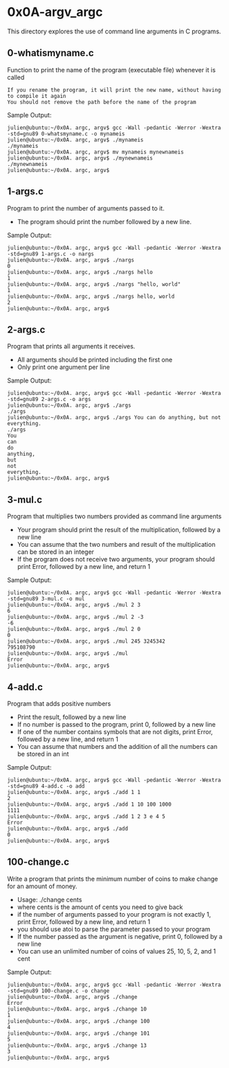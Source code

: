 # 0x0A-argv_argc


This directory explores the use of command line arguments in C programs.

## 0-whatismyname.c

Function to print the name of the program (executable file) whenever it is called


    If you rename the program, it will print the new name, without having to compile it again
    You should not remove the path before the name of the program

Sample Output:

    julien@ubuntu:~/0x0A. argc, argv$ gcc -Wall -pedantic -Werror -Wextra -std=gnu89 0-whatsmyname.c -o mynameis
    julien@ubuntu:~/0x0A. argc, argv$ ./mynameis
    ./mynameis
    julien@ubuntu:~/0x0A. argc, argv$ mv mynameis mynewnameis
    julien@ubuntu:~/0x0A. argc, argv$ ./mynewnameis
    ./mynewnameis
    julien@ubuntu:~/0x0A. argc, argv$

## 1-args.c

Program to print the number of arguments passed to it.
 - The program should print the number followed by a new line.

Sample Output:

    julien@ubuntu:~/0x0A. argc, argv$ gcc -Wall -pedantic -Werror -Wextra -std=gnu89 1-args.c -o nargs
    julien@ubuntu:~/0x0A. argc, argv$ ./nargs
    0
    julien@ubuntu:~/0x0A. argc, argv$ ./nargs hello
    1
    julien@ubuntu:~/0x0A. argc, argv$ ./nargs "hello, world"
    1
    julien@ubuntu:~/0x0A. argc, argv$ ./nargs hello, world
    2
    julien@ubuntu:~/0x0A. argc, argv$

## 2-args.c

Program that prints all arguments it receives.
- All arguments should be printed including the first one
- Only print one argument per line

Sample Output:

    julien@ubuntu:~/0x0A. argc, argv$ gcc -Wall -pedantic -Werror -Wextra -std=gnu89 2-args.c -o args
    julien@ubuntu:~/0x0A. argc, argv$ ./args
    ./args
    julien@ubuntu:~/0x0A. argc, argv$ ./args You can do anything, but not everything.
    ./args
    You
    can
    do
    anything,
    but
    not
    everything.
    julien@ubuntu:~/0x0A. argc, argv$

## 3-mul.c

Program that multiplies two numbers provided as command line arguments
- Your program should print the result of the multiplication, followed by a new line
- You can assume that the two numbers and result of the multiplication can be stored in an integer
- If the program does not receive two arguments, your program should print Error, followed by a new line, and return 1

Sample Output:

    julien@ubuntu:~/0x0A. argc, argv$ gcc -Wall -pedantic -Werror -Wextra -std=gnu89 3-mul.c -o mul
    julien@ubuntu:~/0x0A. argc, argv$ ./mul 2 3
    6
    julien@ubuntu:~/0x0A. argc, argv$ ./mul 2 -3
    -6
    julien@ubuntu:~/0x0A. argc, argv$ ./mul 2 0
    0
    julien@ubuntu:~/0x0A. argc, argv$ ./mul 245 3245342
    795108790
    julien@ubuntu:~/0x0A. argc, argv$ ./mul
    Error
    julien@ubuntu:~/0x0A. argc, argv$

## 4-add.c

Program that adds positive numbers
- Print the result, followed by a new line
- If no number is passed to the program, print 0, followed by a new line
- If one of the number contains symbols that are not digits, print Error, followed by a new line, and return 1
- You can assume that numbers and the addition of all the numbers can be stored in an int

Sample Output:

    julien@ubuntu:~/0x0A. argc, argv$ gcc -Wall -pedantic -Werror -Wextra -std=gnu89 4-add.c -o add
    julien@ubuntu:~/0x0A. argc, argv$ ./add 1 1
    2
    julien@ubuntu:~/0x0A. argc, argv$ ./add 1 10 100 1000
    1111
    julien@ubuntu:~/0x0A. argc, argv$ ./add 1 2 3 e 4 5
    Error
    julien@ubuntu:~/0x0A. argc, argv$ ./add
    0
    julien@ubuntu:~/0x0A. argc, argv$

## 100-change.c

Write a program that prints the minimum number of coins to make change for an amount of money.

- Usage: ./change cents
- where cents is the amount of cents you need to give back
- if the number of arguments passed to your program is not exactly 1, print Error, followed by a new line, and return 1
- you should use atoi to parse the parameter passed to your program
- If the number passed as the argument is negative, print 0, followed by a new line
- You can use an unlimited number of coins of values 25, 10, 5, 2, and 1 cent

Sample Output:

    julien@ubuntu:~/0x0A. argc, argv$ gcc -Wall -pedantic -Werror -Wextra -std=gnu89 100-change.c -o change
    julien@ubuntu:~/0x0A. argc, argv$ ./change
    Error
    julien@ubuntu:~/0x0A. argc, argv$ ./change 10
    1
    julien@ubuntu:~/0x0A. argc, argv$ ./change 100
    4
    julien@ubuntu:~/0x0A. argc, argv$ ./change 101
    5
    julien@ubuntu:~/0x0A. argc, argv$ ./change 13
    3
    julien@ubuntu:~/0x0A. argc, argv$
